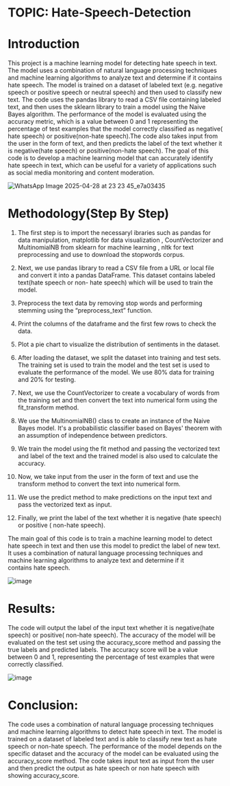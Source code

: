 # TOPIC: Hate-Speech-Detection




# Introduction

This project is  a machine learning model for detecting hate speech in text. The model uses a combination of natural language processing techniques and machine learning algorithms to analyze text and determine if it contains hate speech. The model is trained on a dataset of labeled text (e.g. negative speech or positive speech or neutral speech) and then used to classify new text.
The code uses the pandas library to read a CSV file containing labeled text, and then uses the sklearn library to train a model using the Naive Bayes algorithm. The performance of the model is evaluated using the accuracy metric, which is a value between 0 and 1 representing the percentage of test examples that the model correctly classified as negative( hate speech) or positive(non-hate speech).The code also takes input from the user in the form of text, and then predicts the label of the text whether it is negative(hate speech) or positive(non-hate speech).
The goal of this code is to develop a machine learning model that can accurately identify hate speech in text, which can be useful for a variety of applications such as social media monitoring and content moderation.

![WhatsApp Image 2025-04-28 at 23 23 45_e7a03435](https://github.com/user-attachments/assets/9ff0b74a-ffad-46b8-95e8-ae37c83fabda)


# Methodology(Step By Step)

1. The first step is to import the necessaryl ibraries such as pandas for data manipulation, matplotlib for data visualization , CountVectorizer and MultinomialNB from 
   sklearn for machine learning , nltk for text preprocessing and use to download the stopwords corpus.

2. Next, we use pandas library to read a CSV file from a URL or local file and convert it into a pandas DataFrame. This dataset contains labeled text(hate speech or non- 
   hate speech) which will be used to train the model.
   
3. Preprocess the text data by removing stop words and performing stemming using the “preprocess_text”  function.

4. Print the columns of the dataframe and the first few rows to check the data.

5. Plot a pie chart to visualize the distribution of sentiments in the dataset.

6. After loading the dataset, we split the dataset into training and test sets. The training set is used to train the model and the test set is used to evaluate the 
   performance of the model. We use 80% data for training and 20% for testing.

7. Next, we use the CountVectorizer to create a vocabulary of words from the training set and then convert the text into numerical form using the fit_transform method.

8. We use the MultinomialNB() class to create an instance of the Naive Bayes model. It's a probabilistic classifier based on Bayes' theorem with an assumption of 
   independence between predictors.

9. We train the model using the fit method and passing the vectorized text and label of the text and the trained model is also used to calculate the accuracy.

10. Now, we take input from the user in the form of text and use the transform method to convert the text into numerical form.

11. We use the predict method to make predictions on the input text and pass the vectorized text as input.

12. Finally, we print the label of the text whether it is negative (hate speech) or positive ( non-hate speech).

    
The main goal of this code is to train a machine learning model to detect hate speech in text and then use this model to predict the label of new text. It uses a combination of natural language processing techniques and machine learning algorithms to analyze text and determine if it contains hate speech.

![image](https://github.com/Samridhi2802/Hate-Speech-Detection/assets/122865039/cbec6b1d-0a5a-4be5-8c70-1d495b0b75d9)


# Results:

The code will output the label of the input text whether it is negative(hate speech) or positive( non-hate speech). The accuracy of the model will be evaluated on the test set using the accuracy_score method and passing the true labels and predicted labels. The accuracy score will be a value between 0 and 1, representing the percentage of test examples that were correctly classified.


  ![image](https://github.com/Samridhi2802/Hate-Speech-Detection/assets/122865039/817fa472-9923-4f75-8adb-3eee39dbf4d6)

# Conclusion:

The code uses a combination of natural language processing techniques and machine learning algorithms to detect hate speech in text. The model is trained on a dataset of labeled text and is able to classify new text as hate speech or non-hate speech. The performance of the model depends on the specific dataset and the accuracy of the model can be evaluated using the accuracy_score method. The code takes input text as input from the user and then predict the output as hate speech or non hate speech with showing accuracy_score.




